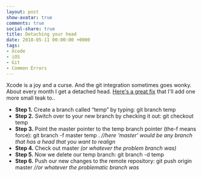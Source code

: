 ```yaml
---
layout: post
show-avatar: true
comments: true
social-share: true
title: Detaching your head
date: 2018-05-11 00:00:00 +0000
tags:
- Xcode
- iOS
- Git
- Common Errors
---
```

Xcode is a joy and a curse.  And the git integration sometimes goes wonky.  About every month I get a detached head.  [Here's a great fix](https://ilikekillnerds.com/2014/05/how-to-fix-a-detached-head-on-a-git-repository/) that I'll add one more small teak to..

* **Step 1.** Create a branch called “temp” by typing: git branch temp
* **Step 2.** Switch over to your new branch by checking it out: git checkout temp
* **Step 3.** Point the master pointer to the temp branch pointer (the-f means force): git branch -f master temp . _//here 'master' would be any branch that has a head that you want to realign_
* **Step 4.** Check out master _(or whatever the problem branch was)_
* **Step 5.** Now we delete our temp branch: git branch -d temp
* **Step 6.** Push our new changes to the remote repository: git push origin master _//or whatever the problematic branch was_